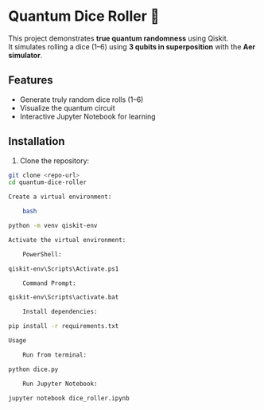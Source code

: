 # Quantum Dice Roller 🎲

This project demonstrates **true quantum randomness** using Qiskit.  
It simulates rolling a dice (1–6) using **3 qubits in superposition** with the **Aer simulator**.

## Features
- Generate truly random dice rolls (1–6)
- Visualize the quantum circuit
- Interactive Jupyter Notebook for learning

## Installation

1. Clone the repository:
```bash
git clone <repo-url>
cd quantum-dice-roller

Create a virtual environment:

    bash

python -m venv qiskit-env

Activate the virtual environment:

    PowerShell:

qiskit-env\Scripts\Activate.ps1

    Command Prompt:

qiskit-env\Scripts\activate.bat

    Install dependencies:

pip install -r requirements.txt

Usage

    Run from terminal:

python dice.py

    Run Jupyter Notebook:

jupyter notebook dice_roller.ipynb

